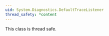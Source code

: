 ```yaml
---
uid: System.Diagnostics.DefaultTraceListener
thread_safety: *content
---
```


This class is thread safe.



